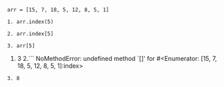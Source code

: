 ```
arr = [15, 7, 18, 5, 12, 8, 5, 1]

1. arr.index(5)

2. arr.index[5]

3. arr[5]
```

1. 3
2.``` NoMethodError: undefined method `[]' for #<Enumerator: [15, 7, 18, 5, 12, 8, 5, 1]:index>
```
3. 8
